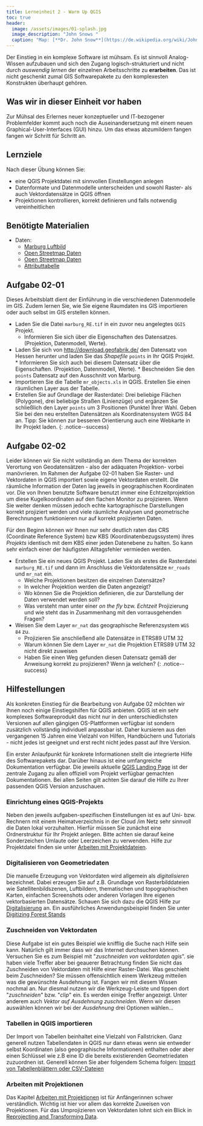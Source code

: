 ```yaml
---
title: Lerneinheit 2 - Warm Up QGIS
toc: true
header:
  image: /assets/images/01-splash.jpg
  image_description: "John Snows "
  caption: "Map: [**Dr. John Snow**](https://de.wikipedia.org/wiki/John_Snow_(Mediziner)) [Wellcome Library via wikimedia](https://w.wiki/QtV)"
---
```

Der Einstieg in ein komplexe Software ist mühsam. Es ist sinnvoll Analog-Wissen aufzubauen und sich den Zugang logisch-strukturiert und nicht durch *auswendig lernen* der einzelnen Arbeitsschritte zu **erarbeiten**. Das ist nicht geschenkt zumal GIS Softwarepakete zu den komplexesten Konstrukten überhaupt gehören.
<!--more-->
## Was wir in dieser Einheit vor haben
Zur Mühsal des Erlernes neuer konzeptueller und IT-bezogener Problemfelder kommt auch noch die Auseinandersetzung mit einem neuen Graphical-User-Interfaces (GUI) hinzu. Um das etwas abzumildern fangen fangen wir Schritt für Schritt an. 

## Lernziele 

Nach dieser Übung können Sie:

  *  eine QGIS Projektdatei mit sinnvollen Einstellungen anlegen
  *  Datenformate und Datenmodelle unterscheiden und sowohl Raster- als auch Vektordatensätze in QGIS öffnen
  *  Projektionen kontrollieren, korrekt definieren und falls notwendig vereinheitlichen



## Benötigte Materialien

* Daten:
  * [Marburg Luftbild](https://raw.githubusercontent.com/GeoMOER/moer-bsc-geoinfo-basic/master/docs/assets/data/marburg_RE.tif)
  * [Open Streetmap Daten](https://raw.githubusercontent.com/GeoMOER/moer-bsc-geoinfo-basic/master/docs/assets/data/mr_nat.zip)
  * [Open Streetmap Daten](https://raw.githubusercontent.com/GeoMOER/moer-bsc-geoinfo-basic/master/docs/assets/data/mr_roads.zip)
  * [Attributtabelle](https://raw.githubusercontent.com/GeoMOER/moer-bsc-geoinfo-basic/master/docs/assets/data/mr_objects.xls)




## Aufgabe 02-01

Dieses Arbeitsblatt dient der Einführung in die verschiedenen Datenmodelle im GIS. Zudem lernen Sie, wie Sie eigene Raumdaten ins GIS importieren oder auch selbst im GIS erstellen können. 


  * Laden Sie die Datei `marburg_RE.tif` in ein zuvor neu angelegtes `QGIS` Projekt. 
     * Informieren Sie sich über die Eigenschaften des Datensatzes. (Projektion, Datenmodell, Werte).
  *  Laden Sie sich von http://download.geofabrik.de/ den Datensatz von Hessen herunter und laden Sie das *Shapefile* `points` in Ihr QGIS Projekt.
    * Informieren Sie sich auch bei diesem Datensatz über die Eigenschaften. (Projektion, Datenmodell, Werte).
    * Beschneiden Sie den `points` Datensatz auf den Ausschnitt von Marburg. 
  * Importieren Sie die Tabelle `mr_objects.xls` in QGIS. Erstellen Sie einen räumlichen Layer aus der Tabelle.
  * Erstellen Sie auf Grundlage der Rasterdatei: Drei beliebige Flächen (Polygone), drei beliebige Straßen (Linienzüge) und ergänzen Sie schließlich den Layer `points` um 3 Positionen (Punkte) Ihrer Wahl. Geben Sie bei den neu erstellten Datensätzen als Koordinatensystem WGS 84 an. Tipp: Sie können zur besseren Orientierung auch eine Webkarte in Ihr Projekt laden.
{: .notice--success}




## Aufgabe 02-02 

Leider können wir Sie nicht vollständig an dem Thema der korrekten Verortung von Geodatensätzen - also der adäquaten Projektion- vorbei manövrieren. Im Rahmen der Aufgabe 02-01 haben Sie Raster- und Vektordaten in QGIS importiert sowie eigene Vektordaten erstellt. Die räumliche Information der Daten lag jeweils in geographischen Koordinaten vor. Die von Ihnen benutzte Software benutzt immer eine Echtzeitprojektion um diese Kugelkoordinaten auf den flachen Monitor zu projizieren. Wenn Sie weiter denken müssen jedoch echte kartographische Darstellungen korrekt projiziert werden und viele räumliche Analysen und geometrische Berechnungen funktionieren nur auf korrekt projizierten Daten.

Für den Beginn können wir Ihnen nur sehr deutlich raten das CRS (Coordinate Reference System) bzw KBS (Koordinatenbezugssystem) ihres *Projekts* identisch mit dem KBS einer jeden Datenebene zu halten. So kann sehr einfach einer der häufigsten Alltagsfehler vermieden werden.

* Erstellen Sie ein neues QGIS Projekt. Laden Sie als erstes die Rasterdatei `marburg_RE.tif` und dann im Anschluss die Vektordatensätze `mr_roads` und `mr_nat` ein.
  * Welche Projektionen besitzen die einzelnen Datensätze?
  * In welcher Projektion werden die Daten angezeigt? 
  * Wo können Sie die Projektion definieren, die zur Darstellung der Daten verwendet werden soll?
  * Was versteht man unter einer *on the fly* bzw. *Echtzeit* Projizierung und wie steht das in Zusammenhang mit den vorrausgehenden Fragen?
* Weisen Sie dem Layer `mr_nat` das geographische Referenzsystem `WGS 84` zu. 
  * Projizieren Sie anschließend alle Datensätze in ETRS89 UTM 32 
  * Warum können Sie dem Layer `mr_nat` die Projektion ETRS89 UTM 32 nicht direkt zuweisen
  * Haben Sie einen Weg gefunden diesen Datensatz gemäß der Anweisung korrekt zu projizieren? Wenn ja welchen?
{: .notice--success}

## Hilfestellungen

Als konkreten Einstieg für die Bearbeitung von Aufgabe 02 möchten wir Ihnen noch einige Einstiegshilfen für QGIS anbieten. QGIS ist ein sehr komplexes Softwareprodukt das nicht nur in den unterschiedlichsten Versionen  auf allen gängigen OS-Plattformen verfügbar ist sondern zusätzlich vollständig individuell anpassbar ist. Daher kursieren aus den vergangenen 15 Jahren eine Vielzahl von Hilfen, Handbüchern und Tutorials - nicht jedes ist geeignet und erst recht nicht jedes passt auf Ihre Version.

Ein erster Anlaufpunkt für konkrete Informationen stellt die integrierte Hilfe des Softwarepakets dar. Darüber hinaus ist eine umfangreiche Dokumentation verfügbar. Die jeweils aktuelle [QGIS Landing Page](https://www.qgis.org/de/site/forusers/index.html) ist der zentrale Zugang zu allen offiziell vom Projekt verfügbar gemachten Dokumentationen. Bei allen Seiten gilt achten Sie darauf die Hilfe zu Ihrer passenden QGIS Version anzuschauen.


### Einrichtung eines QGIS-Projekts 

Neben den jeweils aufgaben-spezifischen Einstellungen ist es auf Uni- bzw. Rechnern mit einem Heimatverzeichnis in der Cloud /im Netz  sehr sinnvoll die Daten lokal vorzuhalten. Hierfür müssen Sie zunächst eine Ordnerstruktur für Ihr Projekt anlegen. Bitte achten sie darauf keine Sonderzeichen Umlaute oder Leerzeichen zu verwenden. Hilfe zur Projektdatei finden sie unter [Arbeiten mit Projektdateien](https://docs.qgis.org/3.10/de/docs/user_manual/introduction/project_files.html).

### Digitalisieren von Geometriedaten

Die manuelle Erzeugung von Vektordaten wird allgemein als *digitalisieren* bezeichnet. Dabei erzeugen Sie auf z.B. Grundlage von Rasterbilddateien wie Satellitenbildszenen, Luftbildern, thematischen und topographischen Karten, einfachen Screenshots oder anderen Vorlagen Ihre eigenen vektorbasierten Datensätze. Schauen Sie sich dazu die QGIS Hilfe zur  [Digitalisierung](https://docs.qgis.org/3.10/de/docs/user_manual/working_with_vector/editing_geometry_attributes.html) an. Ein ausführliches Anwendungsbeispiel finden Sie unter [Digitizing Forest Stands](https://docs.qgis.org/3.10/en/docs/training_manual/forestry/stands_digitazing.html)

### Zuschneiden von Vektordaten 
Diese Aufgabe ist ein gutes Beispiel wie knifflig die Suche nach Hilfe sein kann. Natürlich gilt immer dass wir das Internet durchsuchen können. Versuchen Sie es zum Beispiel mit "*zuschneiden von vektordaten qgis*". sie haben viele Treffer aber bei geauerer Betrachtung finden Sie nicht das Zuschneiden von Vektordaten mit Hilfe einer Raster-Datei. Was geschieht beim Zuschneiden? Sie müssen offensichtlich einem Werkzeug mitteilen was die gewünschte Ausdehnung ist. Fangen wir mit diesem Wissen nochmal an. Nur diesmal nutzen wir die Werkzeug-Leiste und tippen dort "*zuschneiden*" bzw. "*clip*" ein. Es werden einige Treffer angezeigt. Unter anderem auch *Vektor auf Ausdehnung zuschneiden*. Wenn wir diesen auswählen können wir bei der *Ausdehnung* drei Optionen wählen...
###  Tabellen in QGIS importieren
Der Import von Tabellen beinhaltet eine Vielzahl von Fallstricken. Ganz generell nutzen Tabellendaten in QGIS nur dann etwas wenn sie entweder selbst Koordinaten (also geographische Informationen) enthalten oder aber einen Schlüssel wie z.B eine ID die bereits existierenden Geometriedaten zuzuordnen ist. Generell können Sie aber folgendem Schema folgen:
[Import von Tabellenblättern oder CSV-Dateien](http://www.qgistutorials.com/de/docs/3/importing_spreadsheets_csv.html)

### Arbeiten mit Projektionen
Das Kapitel 
[Arbeiten mit Projektionen](https://docs.qgis.org/3.10/de/docs/user_manual/working_with_projections/working_with_projections.html) ist für Anfängerinnen schwer verständlich. Wichtig ist hier vor allem das korrekte Zuweisen von Projektionen. Für das Umprojizieren von Vektordaten lohnt sich ein Blick in [Reprojecting and Transforming Data](https://docs.qgis.org/3.10/de/docs/training_manual/vector_analysis/reproject_transform.html).